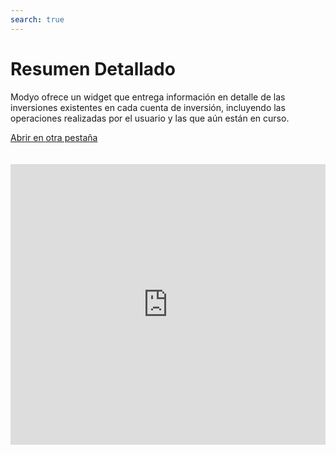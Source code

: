```yaml
---
search: true
---
```


# Resumen Detallado

Modyo ofrece un widget que entrega información en detalle de las inversiones existentes en cada cuenta de inversión, incluyendo las operaciones realizadas por el usuario y las que aún están en curso.

[Abrir en otra pestaña](https://widgets-es.modyo.com/inversiones/resumen-detallado)
<iframe id="widgetFrame" src="https://widgets-es.modyo.com/inversiones/resumen-detallado" width="100%"  frameBorder="0" style="min-height:449px;overflow:auto;margin-top:20px;"/>

| Funcionalidad | Descripción |
|-----|-----|
| Detalle de Inversiones | Entrega un conjunto de resúmenes individuales para todas las inversiones que están incluidas en el patrimonio. |
| Resumen por Cuenta de Inversión | Muestra los totales agrupados de las distintas inversiones que existen dentro de una cuenta de inversión específica. |
| Operaciones en Tránsito | Muestra las operaciones instruidas por el cliente y que aún están en estado pendiente. |
| Últimos Movimientos | Muestra los últimos movimientos realizados en la cuenta de inversión revisada. |
| Resumen por Producto | Muestra los totales de las inversiones incluidas para cada tipo de inversión existente en el patrimonio. |
| Resumen por Moneda | Muestra los totales agrupados de las distintas inversiones que existen dentro del patrimonio, considerando cada moneda disponible (CLP, USD, EUR). |

<script>

  export default {
    mounted() {

      function setIframeHeightCO(id, ht) {
          var ifrm = document.getElementById(id);
          if(ifrm) {
            ifrm.style.height = ht + 4 + "px";
          }
      }
      // iframed document sends its height using postMessage
      function handleDocHeightMsg(e) {
          // check origin
          if ( e.origin === 'https://widgets-es.modyo.com' ) {
              // parse data
              var data = JSON.parse( e.data );

              console.log('data:', data)
              // check data object
              if ( data['docHeight'] ) {
                  setIframeHeightCO( 'widgetFrame', data['docHeight'] );
              } else {
                  setIframeHeightCO( 'widgetFrame', 700 );
              }
          }
      }

      // assign message handler
      if ( window.addEventListener ) {
          window.addEventListener('message', handleDocHeightMsg, false);
      }
    }
  }

</script>
